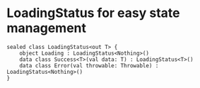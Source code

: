 # LoadingStatus for easy state management
```
sealed class LoadingStatus<out T> {
    object Loading : LoadingStatus<Nothing>()
    data class Success<T>(val data: T) : LoadingStatus<T>()
    data class Error(val throwable: Throwable) : LoadingStatus<Nothing>()
}
```
